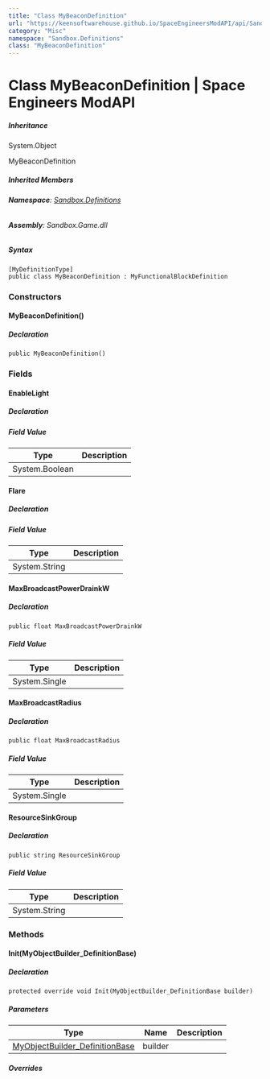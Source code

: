 ```yaml
---
title: "Class MyBeaconDefinition"
url: "https://keensoftwarehouse.github.io/SpaceEngineersModAPI/api/Sandbox.Definitions.MyBeaconDefinition.html"
category: "Misc"
namespace: "Sandbox.Definitions"
class: "MyBeaconDefinition"
---
```


# Class MyBeaconDefinition | Space Engineers ModAPI

##### Inheritance

System.Object

MyBeaconDefinition

##### Inherited Members

###### **Namespace**: [Sandbox.Definitions](https://keensoftwarehouse.github.io/SpaceEngineersModAPI/api/Sandbox.Definitions.html)

###### **Assembly**: Sandbox.Game.dll

##### Syntax

```
[MyDefinitionType]
public class MyBeaconDefinition : MyFunctionalBlockDefinition
```

### Constructors

#### MyBeaconDefinition()

##### Declaration

```
public MyBeaconDefinition()
```

### Fields

#### EnableLight

##### Declaration

##### Field Value

| Type | Description |
| --- | --- |
| System.Boolean |     |

#### Flare

##### Declaration

##### Field Value

| Type | Description |
| --- | --- |
| System.String |     |

#### MaxBroadcastPowerDrainkW

##### Declaration

```
public float MaxBroadcastPowerDrainkW
```

##### Field Value

| Type | Description |
| --- | --- |
| System.Single |     |

#### MaxBroadcastRadius

##### Declaration

```
public float MaxBroadcastRadius
```

##### Field Value

| Type | Description |
| --- | --- |
| System.Single |     |

#### ResourceSinkGroup

##### Declaration

```
public string ResourceSinkGroup
```

##### Field Value

| Type | Description |
| --- | --- |
| System.String |     |

### Methods

#### Init(MyObjectBuilder\_DefinitionBase)

##### Declaration

```
protected override void Init(MyObjectBuilder_DefinitionBase builder)
```

##### Parameters

| Type | Name | Description |
| --- | --- | --- |
| [MyObjectBuilder\_DefinitionBase](https://keensoftwarehouse.github.io/SpaceEngineersModAPI/api/VRage.Game.MyObjectBuilder_DefinitionBase.html) | builder |     |

##### Overrides